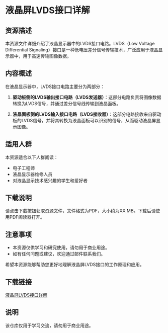 # 液晶屏LVDS接口详解

## 资源描述

本资源文件详细介绍了液晶显示器中的LVDS接口电路。LVDS（Low Voltage Differential Signaling）接口是一种低电压差分信号传输技术，广泛应用于液晶显示器中，用于高速传输图像数据。

## 内容概述

在液晶显示器中，LVDS接口电路主要分为两部分：

1. **驱动板侧的LVDS输出接口电路（LVDS发送器）**：这部分电路负责将图像数据转换为LVDS信号，并通过差分信号线传输到液晶面板。

2. **液晶面板侧的LVDS输入接口电路（LVDS接收器）**：这部分电路接收来自驱动板的LVDS信号，并将其转换为液晶面板可以识别的信号，从而驱动液晶屏显示图像。

## 适用人群

本资源适合以下人群阅读：

- 电子工程师
- 液晶显示器维修人员
- 对液晶显示技术感兴趣的学生和爱好者

## 下载说明

请点击下载按钮获取资源文件，文件格式为PDF，大小约为XX MB。下载后请使用PDF阅读器打开。

## 注意事项

- 本资源仅供学习和研究使用，请勿用于商业用途。
- 如有任何问题或建议，欢迎通过邮件联系我们。

希望本资源能够帮助您更好地理解液晶屏LVDS接口的工作原理和应用。

## 下载链接
[液晶屏LVDS接口详解](https://pan.quark.cn/s/a9f633b44234)

## 说明

该仓库仅用于学习交流，请勿用于商业用途。
